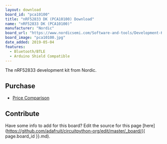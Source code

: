 ```yaml
---
layout: download
board_id: "pca10100"
title: "nRF52833 DK (PCA10100) Download"
name: "nRF52833 DK (PCA10100)"
manufacturer: "Nordic"
board_url: "https://www.nordicsemi.com/Software-and-tools/Development-Kits/nRF52833-DK"
board_image: "pca10100.jpg"
date_added: 2019-05-04
features:
  - Bluetooth/BTLE
  - Arduino Shield Compatible
---
```


The nRF52833 development kit from Nordic.

## Purchase
* [Price Comparison](https://www.nordicsemi.com/About-us/BuyOnline?search_token=nRF52833-DK&series_token=nRF52833)

## Contribute

Have some info to add for this board? Edit the source for this page [here](https://github.com/adafruit/circuitpython-org/edit/master/_board/{{ page.board_id }}.md).
